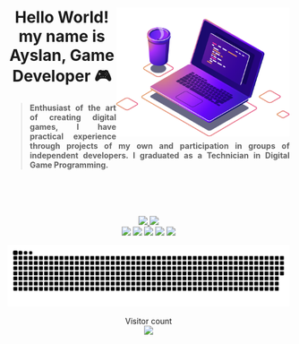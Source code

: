 <div align="center">
 <img src="https://raw.githubusercontent.com/AyslanSE/AyslanSE/main/master/img/computer-illustration.png" width="310px" align="right" alt="ayslan computer" style="max-width:100%;">
 
 <h1> Hello World! <br> my name is Ayslan, Game Developer 🎮 </h1>
 
 > <h4 align="justify"> Enthusiast of the art of creating digital games, I have practical experience through projects of my own and participation in groups of independent developers. I graduated as a Technician in Digital Game Programming.</h4>
 <br><br><br>
</div>

<div style="display: inline_block" align="center">
 <a href="https://github.com/Ayslan-gamedev">
  <img width="center" src="http://github-readme-stats-git-master-ayslan-gamedev.vercel.app/api?username=Ayslan-gamedev&show_icons=true&theme=tokyonight&include_all_commits=true&count_private=true"/>
  <img width="center" src="http://github-readme-stats-git-master-ayslan-gamedev.vercel.app/api/top-langs/?username=Ayslan-gamedev&layout=compact&langs_count=7&theme=tokyonight"/>
 </a>
</div>
 
<div align="center">
  <a href="https://www.instagram.com/ayslan_gamedev/" target="_blank"><img src="https://img.shields.io/badge/-Instagram-%23E4405F?style=for-the-badge&logo=instagram&logoColor=white" target="_blank"></a>
  <a href="https://www.linkedin.com/in/ayslan-vieira-fontes-079362226/" target="_blank"><img src="https://img.shields.io/badge/-LinkedIn-%230077B5?style=for-the-badge&logo=linkedin&logoColor=white" target="_blank"></a>  
  <a href="https://wa.me/557996824715" target="_blank"><img src="https://img.shields.io/badge/WhatsApp-25D366?style=for-the-badge&logo=whatsapp&logoColor=white" target="_blank"></a> 
  <a href="https://t.me/ayslan_gamedev" target="_blank"><img src="https://img.shields.io/badge/Telegram-2CA5E0?style=for-the-badge&logo=telegram&logoColor=white" target="_blank"></a> 
  <a href = "mailto:ayslan.gamedev@gmail.com"><img src="https://img.shields.io/badge/Gmail-D14836?style=for-the-badge&logo=gmail&logoColor=white" target="_blank"></a>
</div>

![Snake animation](https://github.com/ayslan-gamedev/ayslan-gamedev/blob/output/github-contribution-grid-snake.svg)

<p align="center"> 
  Visitor count <br>
  <img src="https://profile-counter.glitch.me/ayslan-gamedev/count.svg" />
</p>

